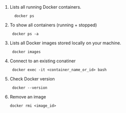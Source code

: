 1. Lists all running Docker containers.

         docker ps
2. To show all containers (running + stopped)
   
        docker ps -a
3. Lists all Docker images stored locally on your machine.

        docker images
4. Connect to an existing conatiner

        docker exec -it <container_name_or_id> bash
5. Check Docker version

        docker --version
6. Remove an image

       docker rmi <image_id> 


 
